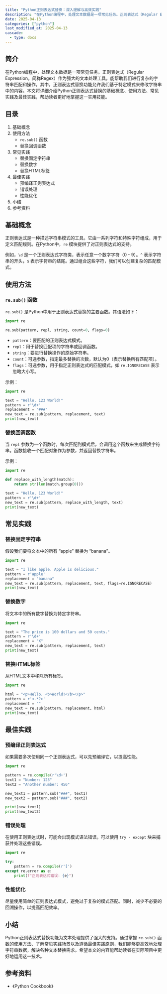 ```yaml
---
title: "Python正则表达式替换：深入理解与高效实践"
description: "在Python编程中，处理文本数据是一项常见任务。正则表达式（Regular Expression，简称Regex）作为强大的文本处理工具，能帮助我们进行复杂的字符串匹配和操作。其中，正则表达式替换功能允许我们基于特定模式来修改字符串中的内容。本文将详细介绍Python正则表达式替换的基础概念、使用方法、常见实践及最佳实践，帮助读者更好地掌握这一实用技能。"
date: 2025-04-13
categories: ["python"]
last_modified_at: 2025-04-13
cascade:
  - type: docs
---
```



## 简介
在Python编程中，处理文本数据是一项常见任务。正则表达式（Regular Expression，简称Regex）作为强大的文本处理工具，能帮助我们进行复杂的字符串匹配和操作。其中，正则表达式替换功能允许我们基于特定模式来修改字符串中的内容。本文将详细介绍Python正则表达式替换的基础概念、使用方法、常见实践及最佳实践，帮助读者更好地掌握这一实用技能。

<!-- more -->
## 目录
1. 基础概念
2. 使用方法
    - `re.sub()` 函数
    - 替换回调函数
3. 常见实践
    - 替换固定字符串
    - 替换数字
    - 替换HTML标签
4. 最佳实践
    - 预编译正则表达式
    - 错误处理
    - 性能优化
5. 小结
6. 参考资料

## 基础概念
正则表达式是一种描述字符串模式的工具。它由一系列字符和特殊字符组成，用于定义匹配规则。在Python中，`re` 模块提供了对正则表达式的支持。

例如，`\d` 是一个正则表达式字符类，表示任意一个数字字符（0 - 9）。`^` 表示字符串的开头，`$` 表示字符串的结尾。通过组合这些字符，我们可以创建复杂的匹配模式。

## 使用方法
### `re.sub()` 函数
`re.sub()` 是Python中用于正则表达式替换的主要函数。其语法如下：
```python
import re

re.sub(pattern, repl, string, count=0, flags=0)
```
- `pattern`：要匹配的正则表达式模式。
- `repl`：用于替换匹配项的字符串或回调函数。
- `string`：要进行替换操作的原始字符串。
- `count`：可选参数，指定最多替换的次数，默认为0（表示替换所有匹配项）。
- `flags`：可选参数，用于指定正则表达式的匹配模式，如 `re.IGNORECASE` 表示忽略大小写。

示例：
```python
import re

text = "Hello, 123 World!"
pattern = r'\d+'
replacement = "###"
new_text = re.sub(pattern, replacement, text)
print(new_text)  
```
### 替换回调函数
当 `repl` 参数为一个函数时，每次匹配到模式后，会调用这个函数来生成替换字符串。函数接收一个匹配对象作为参数，并返回替换字符串。

示例：
```python
import re

def replace_with_length(match):
    return str(len(match.group(0)))

text = "Hello, 123 World!"
pattern = r'\d+'
new_text = re.sub(pattern, replace_with_length, text)
print(new_text)  
```

## 常见实践
### 替换固定字符串
假设我们要将文本中的所有 “apple” 替换为 “banana”。
```python
import re

text = "I like apple. Apple is delicious."
pattern = r'apple'
replacement = "banana"
new_text = re.sub(pattern, replacement, text, flags=re.IGNORECASE)
print(new_text)  
```
### 替换数字
将文本中的所有数字替换为特定字符串。
```python
import re

text = "The price is 100 dollars and 50 cents."
pattern = r'\d+'
replacement = "X"
new_text = re.sub(pattern, replacement, text)
print(new_text)  
```
### 替换HTML标签
从HTML文本中移除所有标签。
```python
import re

html = "<p>Hello, <b>World!</b></p>"
pattern = r'<.*?>'
replacement = ""
new_text = re.sub(pattern, replacement, html)
print(new_text)  
```

## 最佳实践
### 预编译正则表达式
如果需要多次使用同一个正则表达式，可以先预编译它，以提高性能。
```python
import re

pattern = re.compile(r'\d+')
text1 = "Number: 123"
text2 = "Another number: 456"

new_text1 = pattern.sub("###", text1)
new_text2 = pattern.sub("###", text2)

print(new_text1)
print(new_text2)
```
### 错误处理
在使用正则表达式时，可能会出现模式语法错误。可以使用 `try - except` 块来捕获并处理这些错误。
```python
import re

try:
    pattern = re.compile(r'[')
except re.error as e:
    print(f"正则表达式错误: {e}")
```
### 性能优化
尽量使用简单的正则表达式模式，避免过于复杂的模式匹配。同时，减少不必要的回溯操作，以提高匹配效率。

## 小结
Python正则表达式替换功能为文本处理提供了强大的支持。通过掌握 `re.sub()` 函数的使用方法、了解常见实践场景以及遵循最佳实践原则，我们能够更高效地处理字符串数据，解决各种文本替换需求。希望本文的内容能帮助读者在实际项目中更好地运用这一技术。

## 参考资料
- 《Python Cookbook》